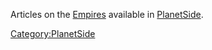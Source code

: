 Articles on the [Empires](Empire.md) available in
[PlanetSide](PlanetSide.md).

[Category:PlanetSide](Category:PlanetSide.md)

